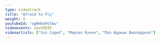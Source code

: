 ```yaml
---
type: videotrack
title: "Afraid to Fly"
weight: 9
youtubeId: "ogRHhmPoTAw"
videoevents: vevt0035
videoartists: ["Sun Caged", "Марсел Кунен", "Пол Адриан Вилларреал"]
---
```

